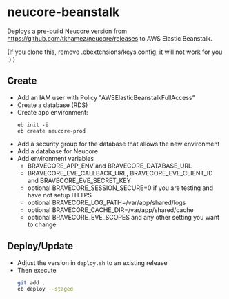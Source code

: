 # neucore-beanstalk

Deploys a pre-build Neucore version from https://github.com/tkhamez/neucore/releases
to AWS Elastic Beanstalk.

(If you clone this, remove .ebextensions/keys.config, it will not work for you ;).)

## Create

- Add an IAM user with Policy "AWSElasticBeanstalkFullAccess"
- Create a database (RDS)
- Create app environment:
    ```
    eb init -i
    eb create neucore-prod
    ```
- Add a security group for the database that allows the new environment
- Add a database for Neucore
- Add environment variables
  - BRAVECORE_APP_ENV and BRAVECORE_DATABASE_URL
  - BRAVECORE_EVE_CALLBACK_URL, BRAVECORE_EVE_CLIENT_ID and BRAVECORE_EVE_SECRET_KEY
  - optional BRAVECORE_SESSION_SECURE=0 if you are testing and have not setup HTTPS
  - optional BRAVECORE_LOG_PATH=/var/app/shared/logs
  - optional BRAVECORE_CACHE_DIR=/var/app/shared/cache
  - optional BRAVECORE_EVE_SCOPES and any other setting you want to change

## Deploy/Update

- Adjust the version in `deploy.sh` to an existing release
- Then execute
    ```sh
    git add .
    eb deploy --staged
    ```
